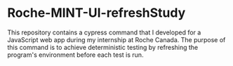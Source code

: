 # Roche-MINT-UI-refreshStudy
This repository contains a cypress command that I developed for a JavaScript web app during my internship at Roche Canada. The purpose of this command is to achieve deterministic testing by refreshing the program's environment before each test is run.
